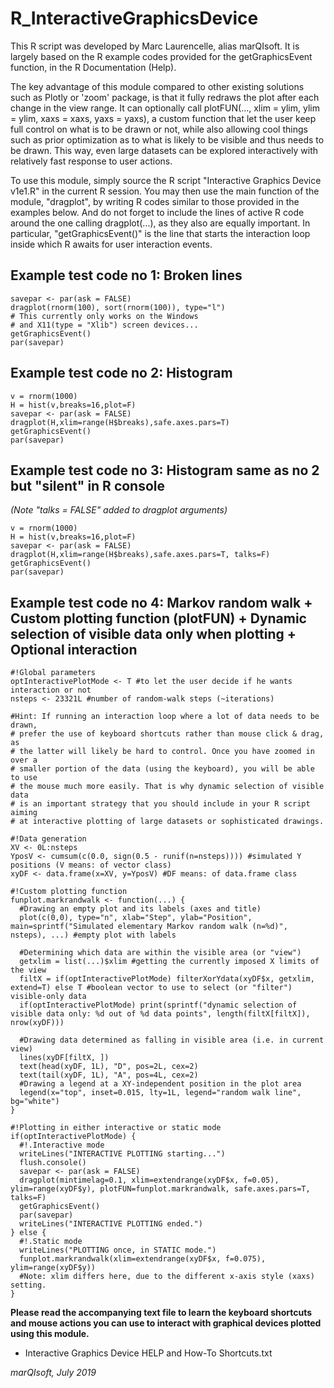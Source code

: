 # R_InteractiveGraphicsDevice
This R script was developed by Marc Laurencelle, alias marQIsoft. It is largely based on the R example codes provided for the getGraphicsEvent function, in the R Documentation (Help).

The key advantage of this module compared to other existing solutions such as Plotly or 'zoom' package, is that it fully redraws the plot after each change in the view range. It can optionally call plotFUN(..., xlim = ylim, ylim = ylim, xaxs = xaxs, yaxs = yaxs), a custom function that let the user keep full control on what is to be drawn or not, while also allowing cool things such as prior optimization as to what is likely to be visible and thus needs to be drawn. This way, even large datasets can be explored interactively with relatively fast response to user actions.

To use this module, simply source the R script "Interactive Graphics Device v1e1.R" in the current R session. You may then use the main function of the module, "dragplot", by writing R codes similar to those provided in the examples below. And do not forget to include the lines of active R code around the one calling dragplot(...), as they also are equally important. In particular, "getGraphicsEvent()" is the line that starts the interaction loop inside which R awaits for user interaction events.

## Example test code no 1: Broken lines

    savepar <- par(ask = FALSE)
    dragplot(rnorm(100), sort(rnorm(100)), type="l")
    # This currently only works on the Windows
    # and X11(type = "Xlib") screen devices...
    getGraphicsEvent()
    par(savepar)

## Example test code no 2: Histogram

    v = rnorm(1000)
    H = hist(v,breaks=16,plot=F)
    savepar <- par(ask = FALSE)
    dragplot(H,xlim=range(H$breaks),safe.axes.pars=T)
    getGraphicsEvent()
    par(savepar)

## Example test code no 3: Histogram same as no 2 but "silent" in R console
_(Note "talks = FALSE" added to dragplot arguments)_

    v = rnorm(1000)
    H = hist(v,breaks=16,plot=F)
    savepar <- par(ask = FALSE)
    dragplot(H,xlim=range(H$breaks),safe.axes.pars=T, talks=F)
    getGraphicsEvent()
    par(savepar)
    
## Example test code no 4: Markov random walk + Custom plotting function (plotFUN) + Dynamic selection of visible data only when plotting + Optional interaction
    
    #!Global parameters
    optInteractivePlotMode <- T #to let the user decide if he wants interaction or not
    nsteps <- 23321L #number of random-walk steps (~iterations)

    #Hint: If running an interaction loop where a lot of data needs to be drawn,
    # prefer the use of keyboard shortcuts rather than mouse click & drag, as
    # the latter will likely be hard to control. Once you have zoomed in over a
    # smaller portion of the data (using the keyboard), you will be able to use
    # the mouse much more easily. That is why dynamic selection of visible data
    # is an important strategy that you should include in your R script aiming
    # at interactive plotting of large datasets or sophisticated drawings.

    #!Data generation
    XV <- 0L:nsteps
    YposV <- cumsum(c(0.0, sign(0.5 - runif(n=nsteps)))) #simulated Y positions (V means: of vector class)
    xyDF <- data.frame(x=XV, y=YposV) #DF means: of data.frame class

    #!Custom plotting function
    funplot.markrandwalk <- function(...) {
      #Drawing an empty plot and its labels (axes and title)
      plot(c(0,0), type="n", xlab="Step", ylab="Position", main=sprintf("Simulated elementary Markov random walk (n=%d)", nsteps), ...) #empty plot with labels

      #Determining which data are within the visible area (or "view")
      getxlim = list(...)$xlim #getting the currently imposed X limits of the view
      filtX = if(optInteractivePlotMode) filterXorYdata(xyDF$x, getxlim, extend=T) else T #boolean vector to use to select (or "filter") visible-only data
      if(optInteractivePlotMode) print(sprintf("dynamic selection of visible data only: %d out of %d data points", length(filtX[filtX]), nrow(xyDF)))

      #Drawing data determined as falling in visible area (i.e. in current view)
      lines(xyDF[filtX, ])
      text(head(xyDF, 1L), "D", pos=2L, cex=2)
      text(tail(xyDF, 1L), "A", pos=4L, cex=2)
      #Drawing a legend at a XY-independent position in the plot area
      legend(x="top", inset=0.015, lty=1L, legend="random walk line", bg="white")
    }

    #!Plotting in either interactive or static mode
    if(optInteractivePlotMode) {
      #!.Interactive mode
      writeLines("INTERACTIVE PLOTTING starting...")
      flush.console()
      savepar <- par(ask = FALSE)
      dragplot(mintimelag=0.1, xlim=extendrange(xyDF$x, f=0.05), ylim=range(xyDF$y), plotFUN=funplot.markrandwalk, safe.axes.pars=T, talks=F)
      getGraphicsEvent()
      par(savepar)
      writeLines("INTERACTIVE PLOTTING ended.")
    } else {
      #!.Static mode
      writeLines("PLOTTING once, in STATIC mode.")
      funplot.markrandwalk(xlim=extendrange(xyDF$x, f=0.075), ylim=range(xyDF$y))
      #Note: xlim differs here, due to the different x-axis style (xaxs) setting.
    }


**Please read the accompanying text file to learn the keyboard shortcuts and mouse actions you can use to interact with graphical devices plotted using this module.**
- Interactive Graphics Device HELP and How-To Shortcuts.txt

_marQIsoft, July 2019_

